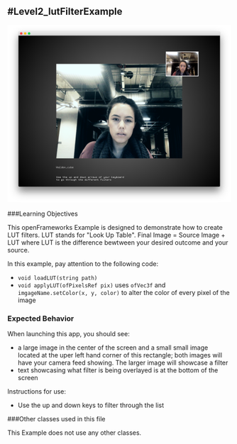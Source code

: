 #Level2_lutFilterExample
--
![Screenshot of Example](lutFilterExample.png)

###Learning Objectives

This openFrameworks Example is designed to demonstrate how to create LUT filters. LUT stands for "Look Up Table". Final Image = Source Image + LUT where LUT is the difference bewtween your desired outcome and your source. 

In this example, pay attention to the following code:

* ```void loadLUT(string path)``` 
* ```void applyLUT(ofPixelsRef pix)``` uses ```ofVec3f``` and ```imgageName.setColor(x, y, color)``` to alter the color of every pixel of the image


### Expected Behavior

When launching this app, you should see:

* a large image in the center of the screen and a small small image located at the uper left hand corner of this rectangle; both images will have your camera feed showing. The larger image will showcase a filter
* text showcasing what filter is being overlayed is at the bottom of the screen

Instructions for use:

* Use the up and down keys to filter through the list


###Other classes used in this file

This Example does not use any other classes. 
